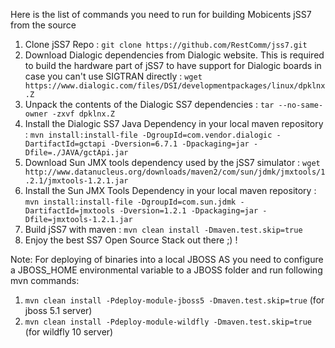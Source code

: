 Here is the list of commands you need to run for building Mobicents jSS7 from the source

1. Clone jSS7 Repo : `git clone https://github.com/RestComm/jss7.git`
2. Download Dialogic dependencies from Dialogic website. This is required to build the hardware part of jSS7 to have support for Dialogic boards in case you can't use SIGTRAN directly : `wget https://www.dialogic.com/files/DSI/developmentpackages/linux/dpklnx.Z`
3. Unpack the contents of the Dialogic SS7 dependencies : `tar --no-same-owner -zxvf dpklnx.Z`
4. Install the Dialogic SS7 Java Dependency in your local maven repository : `mvn install:install-file -DgroupId=com.vendor.dialogic -DartifactId=gctapi -Dversion=6.7.1 -Dpackaging=jar -Dfile=./JAVA/gctApi.jar`
5. Download Sun JMX tools dependency used by the jSS7 simulator : `wget http://www.datanucleus.org/downloads/maven2/com/sun/jdmk/jmxtools/1.2.1/jmxtools-1.2.1.jar`
6. Install the Sun JMX Tools Dependency in your local maven repository : `mvn install:install-file -DgroupId=com.sun.jdmk -DartifactId=jmxtools -Dversion=1.2.1 -Dpackaging=jar -Dfile=jmxtools-1.2.1.jar`
7. Build jSS7 with maven : `mvn clean install -Dmaven.test.skip=true`
8. Enjoy the best SS7 Open Source Stack out there ;) !

Note: For deploying of binaries into a local JBOSS AS you need to configure a JBOSS\_HOME environmental variable to a JBOSS folder and run following mvn commands:

1. `mvn clean install -Pdeploy-module-jboss5 -Dmaven.test.skip=true` (for jboss 5.1 server)
2. `mvn clean install -Pdeploy-module-wildfly -Dmaven.test.skip=true` (for wildfly 10 server)
